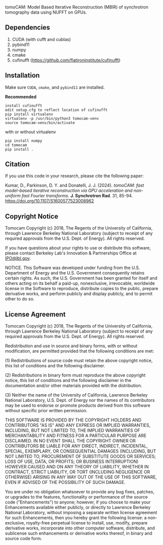 tomoCAM: Model Based Iterative Reconstruction (MBIR) of synchrotron tomography data using NUFFT on GPUs.

**Dependencies**
----------------

1. CUDA (with cufft and cublas)
2. pybind11
3. numpy
4. cmake
5. cufinufft (https://github.com/flatironinstitute/cufinufft)

**Installation**
-----------------
Make sure `CUDA`, `cmake`, and `pybind11` are installed.

**Recommended**


```
install cufinufft
edit setup.cfg to reflect location of cufinufft
pip install virtualenv
virtualenv -p /usr/bin/python3 tomocam-venv
source tomocam-venv/bin/activate
```

with or without virtualenv

```
pip install numpy
cd tomocam
pip install .
```

**Citation**
------------
If you use this code in your research, please cite the following paper:

Kumar, D., Parkinson, D. Y. and Donatelli, J. J. (2024). *tomoCAM: fast model-based iterative reconstruction via GPU acceleration and non-uniform fast Fourier transforms*. **J. Synchrotron Rad**. 31, 85-94. https://doi.org/10.1107/S1600577523008962



**Copyright Notice**
---------------------

Tomocam Copyright (c) 2018, The Regents of the University of California, through Lawrence Berkeley National Laboratory (subject to receipt of any required approvals from the U.S. Dept. of Energy).  All rights reserved.

 

If you have questions about your rights to use or distribute this software, please contact Berkeley Lab's Innovation & Partnerships Office at  IPO@lbl.gov.

 

NOTICE.  This Software was developed under funding from the U.S. Department of Energy and the U.S. Government consequently retains certain rights. As such, the U.S. Government has been granted for itself and others acting on its behalf a paid-up, nonexclusive, irrevocable, worldwide license in the Software to reproduce, distribute copies to the public, prepare derivative works, and perform publicly and display publicly, and to permit other to do so. 

 

**License Agreement**
---------------------

Tomocam Copyright (c) 2018, The Regents of the University of California, through Lawrence Berkeley National Laboratory (subject to receipt of any required approvals from the U.S. Dept. of Energy).  All rights reserved.

 

Redistribution and use in source and binary forms, with or without modification, are permitted provided that the following conditions are met:

 

(1) Redistributions of source code must retain the above copyright notice, this list of conditions and the following disclaimer.

 

(2) Redistributions in binary form must reproduce the above copyright notice, this list of conditions and the following disclaimer in the documentation and/or other materials provided with the distribution.

 

(3) Neither the name of the University of California, Lawrence Berkeley National Laboratory, U.S. Dept. of Energy nor the names of its contributors may be used to endorse or promote products derived from this software without specific prior written permission.

 

THIS SOFTWARE IS PROVIDED BY THE COPYRIGHT HOLDERS AND CONTRIBUTORS "AS IS" AND ANY EXPRESS OR IMPLIED WARRANTIES, INCLUDING, BUT NOT LIMITED TO, THE IMPLIED WARRANTIES OF MERCHANTABILITY AND FITNESS FOR A PARTICULAR PURPOSE ARE DISCLAIMED. IN NO EVENT SHALL THE COPYRIGHT OWNER OR CONTRIBUTORS BE LIABLE FOR ANY DIRECT, INDIRECT, INCIDENTAL, SPECIAL, EXEMPLARY, OR CONSEQUENTIAL DAMAGES (INCLUDING, BUT NOT LIMITED TO, PROCUREMENT OF SUBSTITUTE GOODS OR SERVICES; LOSS OF USE, DATA, OR PROFITS; OR BUSINESS INTERRUPTION) HOWEVER CAUSED AND ON ANY THEORY OF LIABILITY, WHETHER IN CONTRACT, STRICT LIABILITY, OR TORT (INCLUDING NEGLIGENCE OR OTHERWISE) ARISING IN ANY WAY OUT OF THE USE OF THIS SOFTWARE, EVEN IF ADVISED OF THE POSSIBILITY OF SUCH DAMAGE.

 

You are under no obligation whatsoever to provide any bug fixes, patches, or upgrades to the features, functionality or performance of the source code ("Enhancements") to anyone; however, if you choose to make your Enhancements available either publicly, or directly to Lawrence Berkeley National Laboratory, without imposing a separate written license agreement for such Enhancements, then you hereby grant the following license: a  non-exclusive, royalty-free perpetual license to install, use, modify, prepare derivative works, incorporate into other computer software, distribute, and sublicense such enhancements or derivative works thereof, in binary and source code form.
